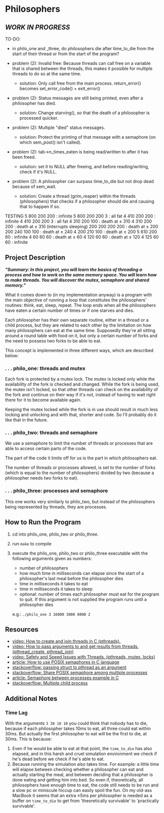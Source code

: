 # Philosophers
## ***WORK IN PROGRESS***

TO-DO:
- in philo_one and _three, do philosophers die after time_to_die from the start of their thread or from the start of the program?

- problem (2): Invalid free: Because threads can call free on a variable that is shared between the threads, this makes it possible for multiple threads to do so at the same time.
	- solution: Only call free from the main process. return_error() becomes set_error_code() + exit_error()

- problem (2): Status messages are still being printed, even after a philosopher has died.
	- solution: Change starving(), so that the death of a philosopher is processed quicker.

- problem (2): Multiple "died" status messages.
	- solution: Protect the printing of that message with a semaphore (on which sem_post() isn't called).

- problem (2): tab->n_times_eaten is being read/written to after it has been freed.
	- solution: set it to NULL after freeing, and before reading/writing, check if it's NULL.

- problem (2): A philosopher can surpass time_to_die but not drop dead because of sem_wait.
	- solution: Create a thread (grim_reaper) within the threads (philosophers) that checks if a philosopher should die and causing that to happen if so.

TESTING
5 800 200 200 : infinite
5 800 200 200 3 : all fat
4 410 200 200 : infinite
4 410 200 200 3 : all fat
4 310 200 100 : death at ± 310
4 310 200 200 : death at ± 310 (interrupts sleeping)
200 200 200 200 : death at ± 200
200 240 100 100 : death at ± 240
4 200 210 100 :  death at ± 200
5 610 200 60 : infinite
4 60 60 60 : death at ± 60
4 120 60 60 : death at ± 120
4 125 60 60 : infinite

## Project Description

***"Summary:  In this project, you will learn the basics of threading a process and how to work on the same memory space. You will learn how to make threads. You will discover the mutex, semaphore and shared memory."***

What it comes down to (in my implementation anyway) is a program with the main objective of running a loop that constitutes the philosophers' routines: think, eat, sleep, repeat. The loop ends when all the philosophers have eaten a certain number of times or if one starves and dies.

Each philosopher has their own separate routine, either in a thread or a child process, but they are related to each other by the limitation on how many philosophers can eat at the same time. Supposedly they're all sitting around a round table with food on it, but only a certain number of forks and the need to possess two forks to be able to eat.

This concept is implemented in three different ways, which are described below:

### . . . **philo_one: threads and mutex**

Each fork is protected by a mutex lock. The mutex is locked only while the availability of the fork is checked and changed. While the fork is being used, the mutex isn't locked, so that other threads can check on the availability of the fork and continue on their way if it's not, instead of having to wait right there for it to become available again.

Keeping the mutex locked while the fork is in use should result in much less locking and unlocking and with that, shorter and code. So I'll probably do it like that in the future.

### . . . **philo_two: threads and semaphore**

We use a semaphore to limit the number of threads or processes that are able to access certain parts of the code.

The part of the code it limits off for us is the part in which philosophers eat.

The number of threads or processes allowed, is set to the number of forks (which is equal to the number of philosophers) divided by two (because a philosopher needs two forks to eat).

### . . . **philo_three: processes and semaphore**

This one works very similarly to philo_two, but instead of the philosophers being represented by threads, they are processes.

## How to Run the Program

1. cd into philo_one, philo_two or philo_three.
2. run `make` to compile
3. execute the philo_one, philo_two or philo_three executable with the following arguments given as numbers:
	- number of philosophers
	- how much time in milliseconds can elapse since the start of a philosopher's last meal before the philosopher dies
	- time in milliseconds it takes to eat
	- time in milliseconds it takes to sleep
	- optional: number of times each philosopher must eat for the program to quit. If this argument is not supplied the program runs until a philosopher dies
	
	e.g.: `./philo_one 3 16000 3000 8000 2`

## Resources
- [video: How to create and join threads in C (pthreads).](https://www.youtube.com/watch?v=uA8X5zNOGw8&list=PL9IEJIKnBJjFZxuqyJ9JqVYmuFZHr7CFM)
- [video: How to pass arguments to and get results from threads. (pthread_create, pthread_join)](https://www.youtube.com/watch?v=It0OFCbbTJE&list=PL9IEJIKnBJjFZxuqyJ9JqVYmuFZHr7CFM&index=2)
- [video: Safety and Speed Issues with Threads. (pthreads, mutex, locks)](https://www.youtube.com/watch?v=9axu8CUvOKY&list=PL9IEJIKnBJjFZxuqyJ9JqVYmuFZHr7CFM&index=3)
- [article: How to use POSIX semaphores in C language](https://www.geeksforgeeks.org/use-posix-semaphores-c/#:~:text=To%20lock%20a%20semaphore%20or,int%20sem_post(sem_t%20*sem)%3B)
- [stackoverflow: passing struct to pthread as an argument](https://stackoverflow.com/questions/20196121/passing-struct-to-pthread-as-an-argument)
- [stackoverflow: Share POSIX semaphore among multiple processes](https://stackoverflow.com/questions/32205396/share-posix-semaphore-among-multiple-processes)
- [article: Semaphore between processes example in C](http://www.vishalchovatiya.com/semaphore-between-processes-example-in-c/)
- [stackoverflow: Multiple child process](https://stackoverflow.com/questions/876605/multiple-child-process)

## Additional Notes

### Time Lag
With the arguments `3 30 10 10` you could think that nobody has to die, because if each philosopher takes 10ms to eat, all three could eat within 30ms. But actually the first philosopher to eat will be the first to die, at 30ms. This is because:
1. Even if he would be able to eat at that point, the `time_to_die` has also elapsed, and in this harsh and cruel simulation environment we check if he's dead before we check if he's able to eat.
2. Because running the simulation also takes time. For example: a little time will elapse between checking whether a philosopher can eat and actually starting the meal, and between deciding that a philosopher is done eating and getting him into bed. 
So even if, theoretically, all philosophers have enough time to eat, the code still needs to be run and a slow pc or miniscule hiccup can easily spoil the fun.
On my old-ass MacBook it seems that an extra ±5ms per philosopher is needed as a buffer on `time_to_die` to get from 'theoretically survivable' to 'practically survivable'.
